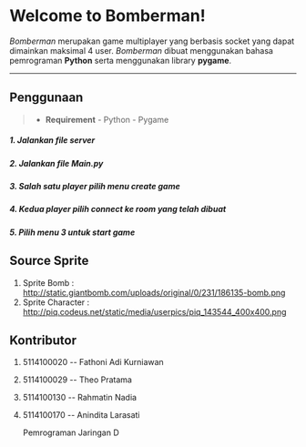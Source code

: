 Welcome to Bomberman!
===================


*Bomberman* merupakan game multiplayer yang berbasis socket yang dapat dimainkan maksimal 4 user. *Bomberman* dibuat menggunakan bahasa pemrograman **Python** serta menggunakan library **pygame**.

----------


Penggunaan
-------------


> - **Requirement**
	- Python
	- Pygame 

##### 1. Jalankan file server
##### 2. Jalankan file Main.py
##### 3. Salah satu player pilih menu create game
##### 4. Kedua player pilih connect ke room yang telah dibuat
##### 5. Pilih menu 3 untuk start game

Source Sprite
-------------
1. Sprite Bomb : http://static.giantbomb.com/uploads/original/0/231/186135-bomb.png
2. Sprite Character : http://piq.codeus.net/static/media/userpics/piq_143544_400x400.png


Kontributor
-------------
1. 5114100020 -- Fathoni Adi Kurniawan
2. 5114100029 -- Theo Pratama
3. 5114100130 -- Rahmatin Nadia
4. 5114100170 -- Anindita Larasati

	Pemrograman Jaringan D
